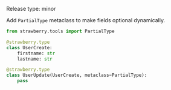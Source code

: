 Release type: minor

Add `PartialType` metaclass to make fields optional dynamically.

```py
from strawberry.tools import PartialType

@strawberry.type
class UserCreate:
    firstname: str
    lastname: str

@strawberry.type
class UserUpdate(UserCreate, metaclass=PartialType):
    pass

```

